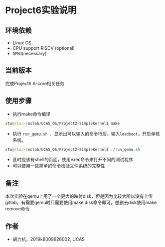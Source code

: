 Project6实验说明
===========================

环境依赖
---
- Linux OS
- CPU support RISCV (optional)
- `QEMU`(necessary)

当前版本
---
完成Project6 A-core相关任务

使用步骤
---
* 执⾏make命令编译<br>
```Java
stu@stu:~/oslab/UCAS_OS/Project2-SimpleKernel$ make  
```

* 执⾏ ``run_qemu.sh ``，显⽰出可以输⼊的命令⾏后，输⼊``loadboot``，开启单核系统。<br>
```Java
stu@stu:~/oslab/UCAS_OS/Project2-SimpleKernel$ ./run_qemu.sh   
```

* 此时应该有shell的页面，使用exec命令来打开不同的测试程序
* 可以使用一些简单的命令检验文件系统的完整性

备注
---
本次实验在qemu上用了一个更大的映射disk，但是因为比较大所以没有上传gitlab。有需要qemu时只需要使用make disk命令即可，想删去disk使用make remove命令

作者
---
- 胡力杭，2019k8009926002, UCAS
